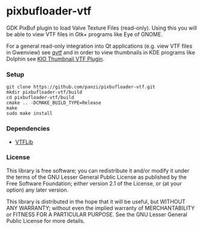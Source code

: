 pixbufloader-vtf
================

GDK PixBuf plugin to load Valve Texture Files (read-only).
Using this you will be able to view VTF files in Gtk+ programs like Eye of GNOME.

For a general read-only integration into Qt applications (e.g. view VTF files in
Gwenview) see [qvtf](https://github.com/panzi/qvtf) and in order to view thumbnails
in KDE programs like Dolphin see [KIO Thumbnail VTF Plugin](https://github.com/panzi/KIO-VTF-Thumb-Creator).

### Setup

	git clone https://github.com/panzi/pixbufloader-vtf.git
	mkdir pixbufloader-vtf/build
	cd pixbufloader-vtf/build
	cmake .. -DCMAKE_BUILD_TYPE=Release
	make
	sudo make install

### Dependencies

 * [VTFLib](https://github.com/panzi/VTFLib)

### License

This library is free software; you can redistribute it and/or
modify it under the terms of the GNU Lesser General Public
License as published by the Free Software Foundation; either
version 2.1 of the License, or (at your option) any later version.

This library is distributed in the hope that it will be useful,
but WITHOUT ANY WARRANTY; without even the implied warranty of
MERCHANTABILITY or FITNESS FOR A PARTICULAR PURPOSE.  See the GNU
Lesser General Public License for more details.
